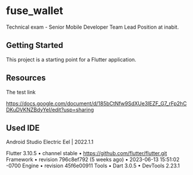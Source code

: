 # fuse_wallet

Technical exam - Senior Mobile Developer Team Lead Position at inabit.

## Getting Started

This project is a starting point for a Flutter application.

## Resources

The test link

https://docs.google.com/document/d/185bCtNfw9SdXUe3IEZF_G7_rFp2hCDKuDVKNZBdyYeI/edit?usp=sharing


## Used IDE
Android Studio Electric Eel | 2022.1.1

Flutter 3.10.5 • channel stable • https://github.com/flutter/flutter.git
Framework • revision 796c8ef792 (5 weeks ago) • 2023-06-13 15:51:02 -0700
Engine • revision 45f6e00911
Tools • Dart 3.0.5 • DevTools 2.23.1
